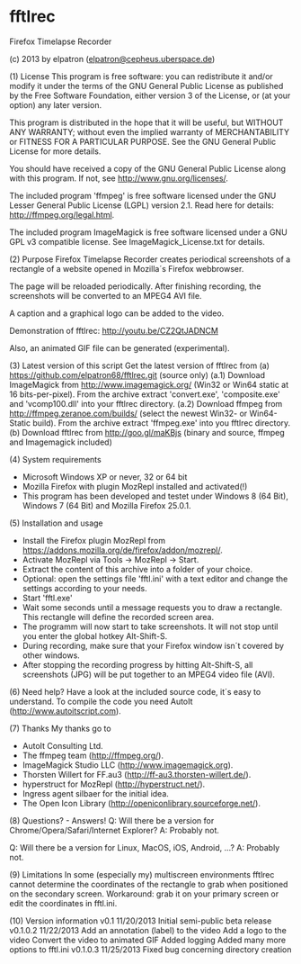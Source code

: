 ﻿fftlrec
=======

Firefox Timelapse Recorder

(c) 2013 by elpatron (elpatron@cepheus.uberspace.de)


(1) License
This program is free software: you can redistribute it and/or modify
it under the terms of the GNU General Public License as published by
the Free Software Foundation, either version 3 of the License, or
(at your option) any later version.

This program is distributed in the hope that it will be useful,
but WITHOUT ANY WARRANTY; without even the implied warranty of
MERCHANTABILITY or FITNESS FOR A PARTICULAR PURPOSE.  See the
GNU General Public License for more details.

You should have received a copy of the GNU General Public License
along with this program.  If not, see <http://www.gnu.org/licenses/>.

The included program 'ffmpeg' is free software licensed under the
GNU Lesser General Public License (LGPL) version 2.1. Read here
for details: http://ffmpeg.org/legal.html.

The included program ImageMagick is free software licensed under a
GNU GPL v3 compatible license. See ImageMagick_License.txt for details.

(2) Purpose
Firefox Timelapse Recorder creates periodical screenshots of a
rectangle of a website opened in Mozilla´s Firefox webbrowser.

The page will be reloaded periodically. After finishing recording,
the screenshots will be converted to an MPEG4 AVI file.

A caption and a graphical logo can be added to the video.

Demonstration of fftlrec: http://youtu.be/CZ2QtJADNCM

Also, an animated GIF file can be generated (experimental).

(3) Latest version of this script
Get the latest version of fftlrec from
    (a) https://github.com/elpatron68/fftlrec.git (source only)
        (a.1) Download ImageMagick from http://www.imagemagick.org/
              (Win32 or Win64 static at 16 bits-per-pixel).
              From the archive extract 'convert.exe',
              'composite.exe' and 'vcomp100.dll' into your fftlrec
              directory.
        (a.2) Download ffmpeg from http://ffmpeg.zeranoe.com/builds/
              (select the newest Win32- or Win64-Static build).
              From the archive extract 'ffmpeg.exe' into you fftlrec
              directory.
    (b) Download fftlrec from http://goo.gl/maKBjs (binary and
        source, ffmpeg and Imagemagick included)

(4) System requirements
 - Microsoft Windows XP or never, 32 or 64 bit
 - Mozilla Firefox with plugin MozRepl installed and activated(!)
 - This program has been developed and testet under Windows 8 (64 Bit),
   Windows 7 (64 Bit) and Mozilla Firefox 25.0.1.

(5) Installation and usage
- Install the Firefox plugin MozRepl from
  https://addons.mozilla.org/de/firefox/addon/mozrepl/.
- Activate MozRepl via Tools -> MozRepl -> Start.
- Extract the content of this archive into a folder of your choice.
- Optional: open the settings file 'fftl.ini' with a text editor and
  change the settings according to your needs.
- Start 'fftl.exe'
- Wait some seconds until a message requests you to draw a rectangle.
  This rectangle will define the recorded screen area.
- The programm will now start to take screenshots. It will not stop
  until you enter the global hotkey Alt-Shift-S.
- During recording, make sure that your Firefox window isn´t covered
  by other windows.
- After stopping the recording progress by hitting Alt-Shift-S, all
  screenshots (JPG) will be put together to an MPEG4 video file (AVI).

(6) Need help?
Have a look at the included source code, it´s easy to understand.
To compile the code you need AutoIt (http://www.autoitscript.com).

(7) Thanks
My thanks go to
- AutoIt Consulting Ltd.
- The ffmpeg team (http://ffmpeg.org/).
- ImageMagick Studio LLC (http://www.imagemagick.org).
- Thorsten Willert for FF.au3 (http://ff-au3.thorsten-willert.de/).
- hyperstruct for MozRepl (http://hyperstruct.net/).
- Ingress agent silbaer for the initial idea.
- The Open Icon Library (http://openiconlibrary.sourceforge.net/).

(8) Questions? - Answers!
Q: Will there be a version for Chrome/Opera/Safari/Internet Explorer?
A: Probably not.

Q: Will there be a version for Linux, MacOS, iOS, Android, ...?
A: Probably not.

(9) Limitations
In some (especially my) multiscreen environments fftlrec cannot
determine the coordinates of the rectangle to grab when positioned
on the secondary screen. Workaround: grab it on your primary screen
or edit the coordinates in fftl.ini.

(10) Version information
v0.1        11/20/2013  Initial semi-public beta release
v0.1.0.2    11/22/2013  Add an annotation (label) to the video
                        Add a logo to the video
                        Convert the video to animated GIF
                        Added logging
                        Added many more options to fftl.ini
v0.1.0.3    11/25/2013  Fixed bug concerning directory creation

